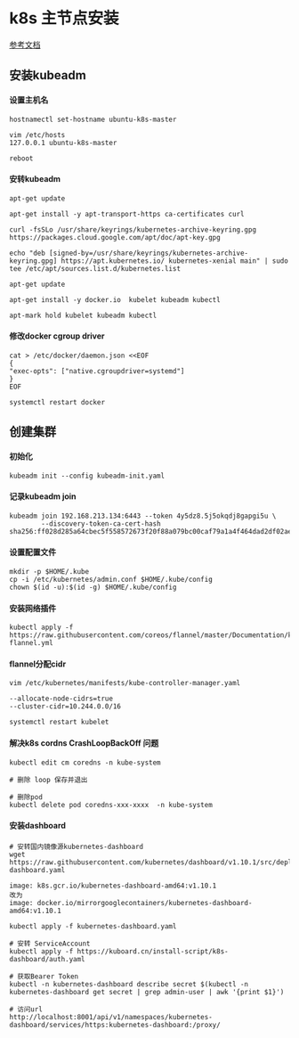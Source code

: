 # k8s 主节点安装
[参考文档](https://kubernetes.io/docs/setup/production-environment/tools/kubeadm/)

## 安装kubeadm

#### 设置主机名
```shell script
hostnamectl set-hostname ubuntu-k8s-master

vim /etc/hosts
127.0.0.1 ubuntu-k8s-master

reboot
```

#### 安转kubeadm
```shell script
apt-get update

apt-get install -y apt-transport-https ca-certificates curl

curl -fsSLo /usr/share/keyrings/kubernetes-archive-keyring.gpg https://packages.cloud.google.com/apt/doc/apt-key.gpg

echo "deb [signed-by=/usr/share/keyrings/kubernetes-archive-keyring.gpg] https://apt.kubernetes.io/ kubernetes-xenial main" | sudo tee /etc/apt/sources.list.d/kubernetes.list

apt-get update

apt-get install -y docker.io  kubelet kubeadm kubectl

apt-mark hold kubelet kubeadm kubectl
```

#### 修改docker cgroup driver
```shell script
cat > /etc/docker/daemon.json <<EOF
{
"exec-opts": ["native.cgroupdriver=systemd"]
}
EOF

systemctl restart docker
```

## 创建集群

#### 初始化
```shell script
kubeadm init --config kubeadm-init.yaml
```

#### 记录kubeadm join
```shell script
kubeadm join 192.168.213.134:6443 --token 4y5dz8.5j5okqdj8gapgi5u \
        --discovery-token-ca-cert-hash sha256:ff028d285a64cbec5f558572673f20f88a079bc00caf79a1a4f464dad2df02ae  
```

#### 设置配置文件
```shell script
mkdir -p $HOME/.kube
cp -i /etc/kubernetes/admin.conf $HOME/.kube/config
chown $(id -u):$(id -g) $HOME/.kube/config
```

#### 安装网络插件
```shell script
kubectl apply -f https://raw.githubusercontent.com/coreos/flannel/master/Documentation/kube-flannel.yml
```

#### flannel分配cidr
```shell script
vim /etc/kubernetes/manifests/kube-controller-manager.yaml

--allocate-node-cidrs=true
--cluster-cidr=10.244.0.0/16

systemctl restart kubelet
```

#### 解决k8s cordns CrashLoopBackOff 问题
```shell script
kubectl edit cm coredns -n kube-system

# 删除 loop 保存并退出

# 删除pod
kubectl delete pod coredns-xxx-xxxx  -n kube-system
```


#### 安装dashboard
```shell script
# 安转国内镜像源kubernetes-dashboard
wget https://raw.githubusercontent.com/kubernetes/dashboard/v1.10.1/src/deploy/recommended/kubernetes-dashboard.yaml

image: k8s.gcr.io/kubernetes-dashboard-amd64:v1.10.1
改为
image: docker.io/mirrorgooglecontainers/kubernetes-dashboard-amd64:v1.10.1

kubectl apply -f kubernetes-dashboard.yaml

# 安转 ServiceAccount 
kubectl apply -f https://kuboard.cn/install-script/k8s-dashboard/auth.yaml

# 获取Bearer Token
kubectl -n kubernetes-dashboard describe secret $(kubectl -n kubernetes-dashboard get secret | grep admin-user | awk '{print $1}')

# 访问url
http://localhost:8001/api/v1/namespaces/kubernetes-dashboard/services/https:kubernetes-dashboard:/proxy/
```



